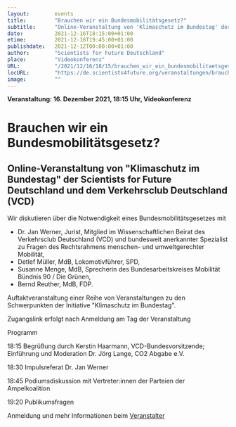 ```yaml
---
layout:        events
title:         "Brauchen wir ein Bundesmobilitätsgesetz?"
subtitle:      "Online-Veranstaltung von 'Klimaschutz im Bundestag' der Scientists for Future Deutschland und dem Verkehrsclub Deutschland (VCD)"
date:          2021-12-16T18:15:00+01:00
etime:         2021-12-16T19:45:00+01:00
publishdate:   2021-12-12T00:00:00+01:00
author:        "Scientists for Future Deutschland"
place:         "Videokonferenz"
URL:           "/2021/12/16/18/15/brauchen_wir_ein_bundesmobilitaetsgesetz"
locURL:        "https://de.scientists4future.org/veranstaltungen/brauchen-wir-ein-bundesmobilitaetsgesetz/"
image:         ""
---
```


**Veranstaltung: 16. Dezember 2021, 18:15 Uhr, Videokonferenz**

Brauchen wir ein Bundesmobilitätsgesetz?
===========

Online-Veranstaltung von "Klimaschutz im Bundestag" der Scientists for Future Deutschland und dem Verkehrsclub Deutschland (VCD)
-----------
Wir diskutieren über die Notwendigkeit eines Bundesmobilitätsgesetzes mit

-    Dr. Jan Werner, Jurist, Mitglied im Wissenschaftlichen Beirat des Verkehrsclub Deutschland (VCD) und bundesweit anerkannter Spezialist zu Fragen des Rechtsrahmens menschen- und umweltgerechter Mobilität,
-    Detlef Müller, MdB, Lokomotivführer, SPD,
-    Susanne Menge, MdB, Sprecherin des Bundesarbeitskreises Mobilität Bündnis 90 / Die Grünen,
-    Bernd Reuther, MdB, FDP.

Auftaktveranstaltung einer Reihe von Veranstaltungen zu den Schwerpunkten der Initiative "Klimaschutz im Bundestag".

Zugangslink erfolgt nach Anmeldung am Tag der Veranstaltung

Programm

18:15 Begrüßung durch Kerstin Haarmann, VCD-Bundesvorsitzende; Einführung und Moderation Dr. Jörg Lange, CO2 Abgabe e.V.

18:30 Impulsreferat Dr. Jan Werner

18:45 Podiumsdiskussion mit Vertreter:innen der Parteien der Ampelkoalition

19:20 Publikumsfragen

Anmeldung und mehr Informationen beim [Veranstalter](https://klimaschutz-im-bundestag.de/veranstaltung/online-gespraech-mit-jan-werner-ueber-die-notwendigkeit-eines-bundesmobilitaetsgesetzes/)
